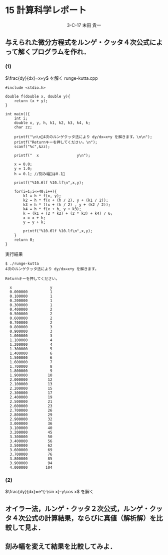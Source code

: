 # 15 計算科学レポート
<div style="text-align:center;">3-C-17 末田 貴一</div>

## 与えられた微分方程式をルンゲ・クッタ４次公式によって解くプログラムを作れ．
### (1)
$\frac{dy}{dx}=x+y$ を解く
runge-kutta.cpp
```
#include <stdio.h>

double f(double x, double y){
    return (x + y);
}

int main(){
    int i;
    double x, y, h, k1, k2, k3, k4, k;
    char zz;

    printf("\n\n4次のルンゲクッタ法により dy/dx=x+y を解きます。\n\n");
    printf("Returnキーを押してください。\n");
    scanf("%c",&zz);

    printf("  x                 y\n");

    x = 0.0;
    y = 1.0;
    h = 0.1; //刻み幅は0.1

    printf("%10.6lf %10.lf\n",x,y);

    for(i=1;i<=40;i++){
        k1 = h * f(x, y);
        k2 = h * f(x + (h / 2), y + (k1 / 2));
        k3 = h * f(x + (h / 2) , y + (k2 / 2));
        k4 = h * f(x + h, y + k3);
        k = (k1 + (2 * k2) + (2 * k3) + k4) / 6;
        x = x + h;
        y = y + k;
        
        printf("%10.6lf %10.lf\n",x,y);
    }
    return 0;
}

```

実行結果
```
$ ./runge-kutta
4次のルンゲクッタ法により dy/dx=x+y を解きます。

Returnキーを押してください。

  x                 y
  0.000000          1
  0.100000          1
  0.200000          1
  0.300000          1
  0.400000          2
  0.500000          2
  0.600000          2
  0.700000          2
  0.800000          3
  0.900000          3
  1.000000          3
  1.100000          4
  1.200000          4
  1.300000          5
  1.400000          6
  1.500000          6
  1.600000          7
  1.700000          8
  1.800000          9
  1.900000         10
  2.000000         12
  2.100000         13
  2.200000         15
  2.300000         17
  2.400000         19
  2.500000         21
  2.600000         23
  2.700000         26
  2.800000         29
  2.900000         32
  3.000000         36
  3.100000         40
  3.200000         45
  3.300000         50
  3.400000         56
  3.500000         62
  3.600000         69
  3.700000         76
  3.800000         85
  3.900000         94
  4.000000        104
```
### (2)
$\frac{dy}{dx}=e^{-\sin x}-y\cos x$ を解く
## オイラー法，ルンゲ・クッタ２次公式，ルンゲ・クッタ４次公式の計算結果，ならびに真値（解析解）を比較して見よ．

## 刻み幅を変えて結果を比較してみよ．